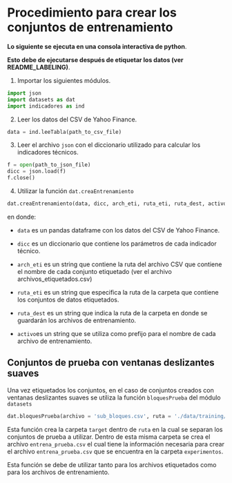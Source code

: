 # Procedimiento para crear los conjuntos de entrenamiento

**Lo siguiente se ejecuta en una consola interactiva de python**.

**Esto debe de ejecutarse después de etiquetar los datos (ver README_LABELING)**.

1. Importar los siguientes módulos.

```python
import json
import datasets as dat
import indicadores as ind
```

2. Leer los datos del CSV de Yahoo Finance.

```python
data = ind.leeTabla(path_to_csv_file)
```

3. Leer el archivo ```json``` con el diccionario utilizado para calcular los indicadores técnicos.

```python
f = open(path_to_json_file)
dicc = json.load(f)
f.close()
```

4. Utilizar la función ```dat.creaEntrenamiento```

```python
dat.creaEntrenamiento(data, dicc, arch_eti, ruta_eti, ruta_dest, activo)
```
en donde:

* ```data``` es un pandas dataframe con los datos del CSV de  Yahoo Finance.

* ```dicc``` es un diccionario que contiene los parámetros de cada indicador técnico.

* ```arch_eti``` es un string que contiene la ruta del archivo CSV que contiene el nombre de cada conjunto etiquetado (ver el archivo archivos_etiquetados.csv)

* ```ruta_eti``` es un string que especifica la ruta de la carpeta que contiene los conjuntos de datos etiquetados.

* ```ruta_dest``` es un string que indica la ruta de la carpeta en donde se guardarán los archivos de entrenamiento.

* ```activo```es un string que se utiliza como prefijo para el nombre de cada archivo de entrenamiento.

## Conjuntos de prueba con ventanas deslizantes suaves

Una vez etiquetados los conjuntos, en el caso de conjuntos creados con ventanas deslizantes suaves se utiliza la función ```bloquesPrueba``` del módulo ```datasets```

```python
dat.bloquesPrueba(archivo = 'sub_bloques.csv', ruta = './data/training/..', size = 30, target = 'prueba')
```

Esta función crea la carpeta ```target``` dentro de ```ruta``` en la cual se separan los conjuntos de prueba a utilizar. Dentro de esta misma carpeta se crea el archivo ```entrena_prueba.csv``` el cual tiene la información necesaria para crear el archivo ```entrena_prueba.csv``` que se encuentra en la carpeta ```experimentos```.

Esta función se debe de utilizar tanto para los archivos etiquetados como para los archivos de entrenamiento.